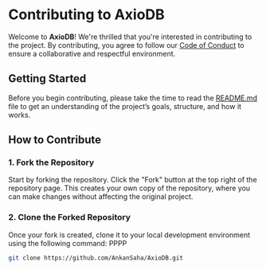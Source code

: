 # Contributing to AxioDB

Welcome to **AxioDB**! We're thrilled that you're interested in contributing to the project. By contributing, you agree to follow our [Code of Conduct](CODE_OF_CONDUCT.md) to ensure a collaborative and respectful environment.

## Getting Started

Before you begin contributing, please take the time to read the [README.md](README.md) file to get an understanding of the project’s goals, structure, and how it works.

## How to Contribute

### 1. Fork the Repository

Start by forking the repository. Click the "Fork" button at the top right of the repository page. This creates your own copy of the repository, where you can make changes without affecting the original project.

### 2. Clone the Forked Repository

Once your fork is created, clone it to your local development environment using the following command:
PPPP

```bash
git clone https://github.com/AnkanSaha/AxioDB.git
```

